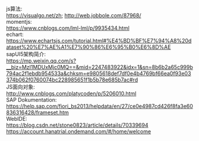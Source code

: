 js算法:<br/>https://visualgo.net/zh; http://web.jobbole.com/87968/<br/>
momentjs:<br/>https://www.cnblogs.com/lml-lml/p/9935434.html<br/>
echart:<br/>https://www.echartsjs.com/tutorial.html#%E4%BD%BF%E7%94%A8%20dataset%20%E7%AE%A1%E7%90%86%E6%95%B0%E6%8D%AE<br/>
sapUI5架构简介:<br/>https://mp.weixin.qq.com/s?__biz=MzI1MDUxMjc0MQ==&mid=2247483922&idx=1&sn=8b6b2a65c999b794ac2f1ebdb954533a&chksm=e9805618def7df0e4b4769bf66ea0f93e03374b062f0760074bc228985651f1b5b78e685b7ac#rd<br/>
JS面向对象:<br/>http://www.cnblogs.com/platycoden/p/5206010.html<br/>
SAP Dokumentation:<br/>https://help.sap.com/fiori_bs2013/helpdata/en/27/ce0e4987cd426f8fa3e60836316428/frameset.htm<br/>
WebIDE:<br/>
https://blog.csdn.net/stone0823/article/details/70339694<br/>
https://account.hanatrial.ondemand.com/#/home/welcome
